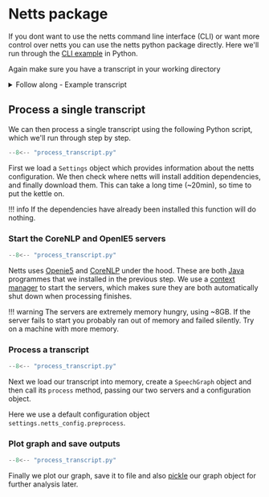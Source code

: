 # Netts package

If you dont want to use the netts command line interface (CLI) or want more control over netts you can use the netts python package directly. Here we'll run through the [CLI example](/cli_basics) in Python.

Again make sure you have a transcript in your working directory

<details>
<summary>Follow along - Example transcript</summary>
To follow along create this example in a file by running the following command in a terminal

```bash
echo "I see a man and he is wearing a jacket. He is standing in the dark against a light post. On the picture there seems to be like a park and... Or trees but in those trees there are little balls of light reflections as well. I cannot see the... Anything else because it’s very dark. But the man on the picture seems to wear a hat and he seems to have a hoodie on as well. The picture is very mysterious, which I like about it, but for me I would like to understand more about the picture." > transcript.txt
```

</details>

## Process a single transcript

We can then process a single transcript using the following Python script, which we'll run through step by step.

```python hl_lines="5-7"
--8<-- "process_transcript.py"
```

First we load a `Settings` object which provides information about the netts configuration. We then check where netts will install addition dependencies, and finally download them. This can take a long time (~20min), so time to put the kettle on.

!!! info
    If the dependencies have already been installed this function will do nothing.

### Start the CoreNLP and OpenIE5 servers

```python hl_lines="9-11"
--8<-- "process_transcript.py"
```

Netts uses [Openie5](https://github.com/dair-iitd/OpenIE-standalone) and [CoreNLP](https://stanfordnlp.github.io/CoreNLP/) under the hood. These are both [Java](https://en.wikipedia.org/wiki/Java_(programming_language)) programmes that we installed in the previous step. We use a [context manager](https://book.pythontips.com/en/latest/context_managers.html) to start the servers, which makes sure they are both automatically shut down when processing finishes.

!!! warning
    The servers are extremely memory hungry, using ~8GB. If the server fails to start you probably ran out of memory and failed silently. Try on a machine with more memory.

### Process a transcript

```python hl_lines="13-22"
--8<-- "process_transcript.py"
```

Next we load our transcript into memory, create a `SpeechGraph` object and then call its `process` method, passing our two servers and a configuration object.

Here we use a default configuration object `settings.netts_config.preprocess`.

### Plot graph and save outputs

```python hl_lines="24-30"
--8<-- "process_transcript.py"
```

Finally we plot our graph, save it to file and also [pickle](https://docs.python.org/3/library/pickle.html) our graph object for further analysis later.
